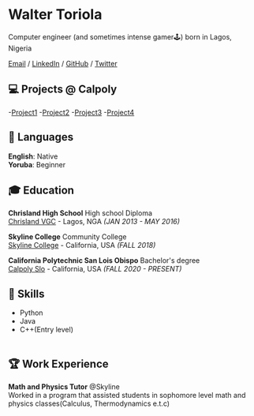# Walter Toriola

Computer engineer (and sometimes intense gamer🕹️) born in Lagos, Nigeria <br>

[Email](mailto:walter.toriola@gmail.com) / [LinkedIn](https://www.linkedin.com/in/walter-toriola-8849151b1/) / [GitHub](https://github.com/Walter909) / [Twitter](https://twitter.com/walter_tori11) 

## 💻 Projects @ Calpoly
-[Project1](https://github.com/CPE202-Johnson/project1-Walter909/blob/main/ass1.md)
-[Project2](https://github.com/CPE202-Johnson/project2-Walter909/blob/main/ass2.md)
-[Project3](https://github.com/CPE202-Johnson/project3-Walter909/blob/main/ass3a.md)
-[Project4](https://github.com/CPE202-Johnson/project4-Walter909/blob/main/ass4.md)
<br>

## 💬 Languages

**English**: Native <br>
**Yoruba**: Beginner
<br>
## 🎓 Education

**Chrisland High School** High school Diploma<br>
[Chrisland VGC](https://chrislandschools.org/) - Lagos, NGA _(JAN 2013 - MAY 2016)_ <br>

**Skyline College** Community College<br>
[Skyline College](https://www.skylinecollege.edu/) - California, USA _(FALL 2018)_

**California Polytechnic San Lois Obispo** Bachelor's degree<br>
[Calpoly Slo](https://www.calpoly.edu/) - California, USA _(FALL 2020 - PRESENT)_

## 📌 Skills

  - Python
  - Java
  - C++(Entry level)
  <br><br>

  ## 🏆 Work Experience
  **Math and Physics Tutor** @Skyline<br>
  Worked in a program that assisted students in sophomore level math and physics classes(Calculus, Thermodynamics e.t.c)

